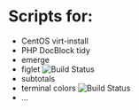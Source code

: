 Scripts for:
============

* CentOS virt-install
* PHP DocBlock tidy
* emerge
* figlet ![Build Status](https://travis-ci.org/kurkale6ka/scripts.png?branch=master)
* subtotals
* terminal colors ![Build Status](https://travis-ci.org/kurkale6ka/scripts.png?branch=master)
* ...
